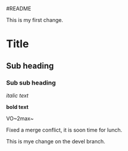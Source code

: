 #README

This is my first change.

# Title

## Sub heading

### Sub sub heading

*italic text*

**bold text**

VO~2max~


Fixed a merge conflict, it is soon time for lunch.


This is mye change on the devel branch. 